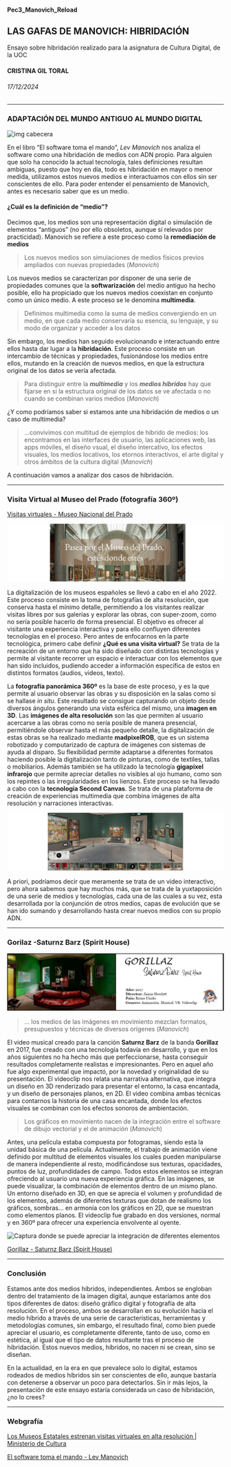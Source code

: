 #### Pec3_Manovich_Reload

## LAS GAFAS DE MANOVICH: HIBRIDACIÓN
Ensayo sobre hibridación realizado para la asignatura de Cultura Digital, de la UOC
#### CRISTINA GIL TORAL
###### 17/12/2024


___

### ADAPTACIÓN DEL MUNDO ANTIGUO AL MUNDO DIGITAL
![img cabecera](./media/s1.png)

En el libro “El software toma el mando”, _Lev Manovich_ nos analiza el software como una hibridación de medios con ADN propio. Para alguien que solo ha conocido la actual tecnología, tales definiciones resultan ambiguas, puesto que hoy en día, todo es hibridación en mayor o menor medida, utilizamos estos nuevos medios e interactuamos con ellos sin ser conscientes de ello. Para poder entender el pensamiento de Manovich, antes es necesario saber que es un medio. 

#### ¿Cuál es la definición de “medio”? 
Decimos que, los medios son una representación digital o simulación de elementos “antiguos” (no por ello obsoletos, aunque sí relevados por practicidad). Manovich se refiere a este proceso como la **remediación de medios**

> Los nuevos medios son simulaciones de medios físicos
> previos ampliados con nuevas propiedades (_Manovich_)

Los nuevos medios se caracterizan por disponer de una serie de propiedades comunes que la **softwarización** del medio antiguo ha hecho posible, ello ha propiciado que los nuevos medios coexistan en conjunto como un único medio. A este proceso se le denomina **multimedia**.

> Definimos multimedia como la suma de medios convergiendo en un medio,
> en que cada medio conservaría su esencia, su lenguaje, y su modo de
> organizar y acceder a los datos

Sin embargo, los medios han seguido evolucionando e interactuando entre ellos hasta dar lugar a la **hibridación**. Este proceso consiste en un intercambio de técnicas y propiedades, fusionándose los medios entre ellos, mutando en la creación de nuevos medios, en que la estructura original de los datos se vería afectada.

> Para distinguir entre la _**multimedia**_ y los _**medios
> híbridos**_ hay que fijarse en si la estructura original de los datos se
> ve afectada o no cuando se combinan varios medios (_Manovich_)

¿Y como podríamos saber si estamos ante una hibridación de medios o un caso de multimedia?

> ...convivimos con multitud de
> ejemplos de híbrido de medios: los encontramos en las interfaces de
> usuario, las aplicaciones web, las apps móviles, el diseño vsual, el
> diseño intercativo, los efectos visuales, los medios locativos, los
> etornos interactivos, el arte digital y otros ámbitos de la cultura
> digital (_Manovich_)

A continuación vamos a analizar dos casos de hibridación.


___
### Visita Virtual al Museo del Prado (fotografía 360º)
[Visitas virtuales - Museo Nacional del Prado](https://www.museodelprado.es/visitas-virtuales)  

![Estés donde estés](./media/museo_presentacion.png)    


La digitalización de los museos españoles se llevó a cabo en el año 2022. Este proceso consiste en la toma de fotografías de alta resolución, que conserva hasta el mínimo detalle, permitiendo a los visitantes realizar visitas libres por sus galerías y explorar las obras, con super-zoom, como no sería posible hacerlo de forma presencial. El objetivo es ofrecer al visitante una experiencia interactiva y para ello confluyen diferentes tecnologías en el proceso. Pero antes de enfocarnos en la parte tecnológica, primero cabe definir **¿Qué es una visita virtual?** Se trata de la recreación de un entorno que ha sido diseñado con distintas tecnologías y permite al visitante recorrer un espacio e interactuar con los elementos que han sido incluidos, pudiendo acceder a información específica de estos en distintos formatos (audios, videos, texto). 

La **fotografía panorámica 360º** es la base de este proceso, y es la que permite al usuario observar las obras y su disposición en la salas como si se hallase _in situ_. Este resultado se consigue capturando un objeto desde diversos ángulos generando una vista esférica del mismo, una **imagen en 3D**.
Las **imágenes de alta resolución** son las que permiten al usuario acercarse a las obras como no sería posible de manera presencial, permitiéndole observar hasta el más pequeño detalle, la digitalización de estas obras se ha realizado mediante **madpixelROB**, que es un sistema robotizado y computarizado de captura de imágenes con sistemas de ayuda al disparo. Su flexibilidad permite adaptarse a diferentes formatos haciendo posible la digitalización tanto de pinturas, como de textiles, tallas o mobiliarios. Además también se ha utilizado la tecnología **gigapixel infrarojo** que permite apreciar detalles no visibles al ojo humano, como son los repintes o las irregularidades en los lienzos.
Este proceso se ha llevado a cabo con la **tecnología Second Canvas**. Se trata de una plataforma de creación de experiencias multimedia que combina imágenes de alta resolución y narraciones interactivas.

![Recorrido virtual -captura](./media/visita_museo.png)

A priori, podríamos decir que meramente se trata de un video interactivo, pero ahora sabemos que hay muchos más, que se trata de la yuxtaposición de una serie de medios y tecnologías, cada una de las cuales a su vez, esta desarrollada por la conjunción de otros medios, capas de evolución que se han ido sumando y desarrollando hasta crear nuevos medios con su propio ADN.

___
### Gorilaz -Saturnz Barz (Spirit House)
![House Spirit 3D](./media/housesprit3d.jpg)

> … los medios de las imágenes en movimiento mezclan formatos, presupuestos y técnicas de diversos orígenes (_Manovich_)

El video musical creado para la canción **Saturnz Barz** de la banda **Gorillaz** en 2017, fue creado con una tecnología todavía en desarrollo, y que en los años siguientes no ha hecho más que perfeccionarse, hasta conseguir resultados completamente realistas e impresionantes. Pero en aquel año fue algo experimental que impactó, por la novedad y originalidad de su presentación. El videoclip nos relata una narrativa alternativa, que integra un diseño en 3D renderizado para presentar el entorno, la casa encantada, y un diseño de personajes planos, en 2D.  El video combina ambas técnicas para contarnos la historia de una casa encantada, donde los efectos visuales se combinan con los efectos sonoros de ambientación.

> Los gráficos en movimiento nacen de la integración entre el software de dibujo vectorial y el de animación (_Manovich_)

Antes, una película estaba compuesta por fotogramas, siendo esta la unidad básica de una película. Actualmente, el trabajo de animación viene definido por multitud de elementos visuales los cuales pueden manipularse de manera independiente al resto, modificándose sus texturas, opacidades, puntos de luz, profundidades de campo. Todos estos elementos se integran ofreciendo al usuario una nueva experiencia gráfica.
En las imágenes, se puede visualizar, la combinación de elementos dentro de un mismo plano. Un entorno diseñado en 3D, en que se aprecia el volumen y profundidad de los elementos, además de diferentes texturas que dotan de realismo los gráficos, sombras… en armonía con los gráficos en 2D, que se muestran como elementos planos.
El videoclip fue grabado en dos versiones, normal y en 360º para ofrecer una experiencia envolvente al oyente. 



![Captura donde se puede apreciar la integración de diferentes elementos](./media/miniaturas_baño+pizza.png)


[Gorillaz - Saturnz Barz (Spirit House)](https://www.youtube.com/watch?v=5qJp6xlKEug) 

___
### Conclusión
Estamos ante dos medios híbridos, independientes. Ambos se engloban dentro del tratamiento de la imagen digital, aunque estaríamos ante dos tipos diferentes de datos: diseño gráfico digital y fotografía de alta resolución. En el proceso, ambos se desarrollan en su evolución hacia el medio híbrido a través de una serie de características, herramientas y metodologías comunes, sin embargo, el resultado final, como bien puede apreciar el usuario, es completamente diferente, tanto de uso, como en estética, al igual que el tipo de datos resultante tras el proceso de hibridación. Estos nuevos medios, híbridos, no nacen ni se crean, sino se diseñan.

En la actualidad, en la era en que prevalece solo lo digital, estamos rodeados de medios híbridos sin ser conscientes de ello, aunque bastaría con detenerse a observar un poco para detectarlos. Sin ir más lejos, la presentación de este ensayo estaría considerada un caso de hibridación, ¿no lo crees?

___
### Webgrafía
[Los Museos Estatales estrenan visitas virtuales en alta resolución | Ministerio de Cultura](https://www.cultura.gob.es/actualidad/2024/05/240510-visitas-virtuales.html)


[El software toma el mando - Lev Manovich]()
